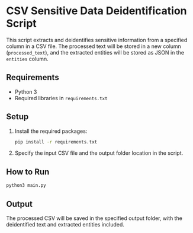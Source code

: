 
# CSV Sensitive Data Deidentification Script

This script extracts and deidentifies sensitive information from a specified column in a CSV file. The processed text will be stored in a new column (`processed_text`), and the extracted entities will be stored as JSON in the `entities` column.

## Requirements

- Python 3
- Required libraries in `requirements.txt`

## Setup

1. Install the required packages:
   ```bash
   pip install -r requirements.txt
   ```
2. Specify the input CSV file and the output folder location in the script.

## How to Run

```bash
python3 main.py
```

## Output

The processed CSV will be saved in the specified output folder, with the deidentified text and extracted entities included.